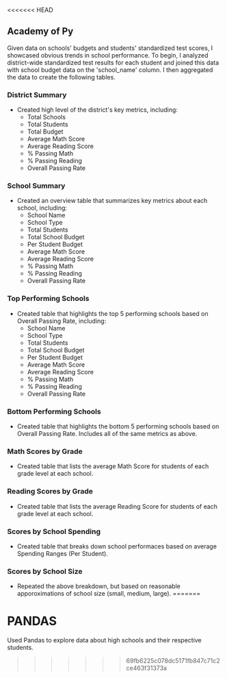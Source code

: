 <<<<<<< HEAD
## Academy of Py 

Given data on schools' budgets and students' standardized test scores, I showcased obvious trends in school performance. To begin, I analyzed district-wide standardized test results for each student and joined this data with school budget data on the 'school_name' column. I then aggregated the data to create the following tables.

### District Summary 

* Created high level of the district's key metrics, including:
    * Total Schools
    * Total Students
    * Total Budget
    * Average Math Score
    * Average Reading Score
    * % Passing Math
    * % Passing Reading
    * Overall Passing Rate

### School Summary 
* Created an overview table that summarizes key metrics about each school, including:
    * School Name
    * School Type
    * Total Students
    * Total School Budget
    * Per Student Budget
    * Average Math Score
    * Average Reading Score
    * % Passing Math
    * % Passing Reading
    * Overall Passing Rate
    
### Top Performing Schools 
* Created table that highlights the top 5 performing schools based on Overall Passing Rate, including:
    * School Name
    * School Type
    * Total Students
    * Total School Budget
    * Per Student Budget
    * Average Math Score
    * Average Reading Score
    * % Passing Math
    * % Passing Reading
    * Overall Passing Rate
    
### Bottom Performing Schools 
* Created table that highlights the bottom 5 performing schools based on Overall Passing Rate. Includes all of the same metrics as above.

### Math Scores by Grade 
* Created table that lists the average Math Score for students of each grade level at each school.

### Reading Scores by Grade 
* Created table that lists the average Reading Score for students of each grade level at each school.

### Scores by School Spending 
* Created table that breaks down school performaces based on average Spending Ranges (Per Student).

### Scores by School Size 
* Repeated the above breakdown, but based on reasonable apporoximations of school size (small, medium, large).
=======
# PANDAS
Used Pandas to explore data about high schools and their respective students.
>>>>>>> 69fb6225c078dc5171fb847c71c2ce463f31373a

